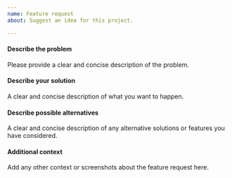 ```yaml
---
name: Feature request
about: Suggest an idea for this project.

---
```


#### Describe the problem
Please provide a clear and concise description of the problem.


#### Describe your solution
A clear and concise description of what you want to happen.


#### Describe possible alternatives
A clear and concise description of any alternative solutions or features you have considered.


#### Additional context
Add any other context or screenshots about the feature request here.
